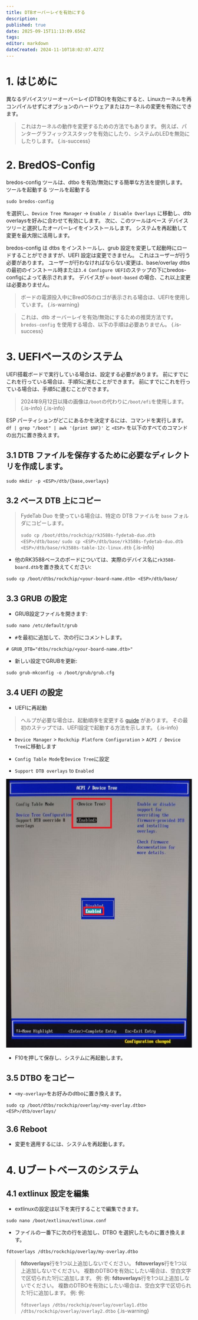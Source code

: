 ```yaml
---
title: DTBオーバーレイを有効にする
description:
published: true
date: 2025-09-15T11:13:09.656Z
tags:
editor: markdown
dateCreated: 2024-11-10T18:02:07.427Z
---
```


# 1. はじめに

異なるデバイスツリーオーバーレイ(DTBO)を有効にすると、Linuxカーネルを再コンパイルせずにオプションのハードウェアまたはカーネルの変更を有効にできます。

> これはカーネルの動作を変更するための方法でもあります。 例えば、パンターグラフィックススタックを有効にしたり、システムのLEDを無効にしたりします。
> {.is-success}

# 2. BredOS-Config

bredos-config ツールは、dtbo を有効/無効にする簡単な方法を提供します。 ツールを起動する ツールを起動する

```
sudo bredos-config
```

を選択し、`Device Tree Manager` -> `Enable / Disable Overlays` に移動し、dtb overlaysを好みに合わせて有効にします。 次に、このツールはベース デバイス ツリーと選択したオーバーレイをインストールします。 システムを再起動して変更を最大限に活用します。

bredos-config は dtbs をインストールし、grub 設定を変更して起動時にロードすることができますが、UEFI 設定は変更できません。 これはユーザーが行う必要があります。 ユーザーが行わなければならない変更は、base/overlay dtbsの最初のインストール時または`3.4 Configure UEFI`のステップの下にbredos-configによって表示されます。 デバイスが `u-boot-based` の場合、これ以上変更は必要ありません。

> ボードの電源投入中にBredOSのロゴが表示される場合は、UEFIを使用しています。
> {.is-warning}

> これは、dtb オーバーレイを有効/無効にするための推奨方法です。 `bredos-config` を使用する場合、以下の手順は必要ありません。
> {.is-success}

# 3. UEFIベースのシステム

UEFI搭載ボードで実行している場合は、設定する必要があります。
前にすでにこれを行っている場合は、手順5に進むことができます。
前にすでにこれを行っている場合は、手順5に進むことができます。

> 2024年9月12日以降の画像は`/boot`の代わりに`/boot/efi`を使用します。
> {.is-info}
> {.is-info}

ESP パーティションがどこにあるかを決定するには、コマンドを実行します。 `df | grep "/boot" | awk '{print $NF}'` と `<ESP>` を以下のすべてのコマンドの出力に置き換えます。

## 3.1 DTB ファイルを保存するために必要なディレクトリを作成します。

```
sudo mkdir -p <ESP>/dtb/{base,overlays}
```

## 3.2 ベース DTB 上にコピー

> FydeTab Duo を使っている場合は、特定の DTB ファイルを `base` フォルダにコピーします。
>
> `sudo cp /boot/dtbs/rockchip/rk3588s-fydetab-duo.dtb <ESP>/dtb/base/`
> `sudo cp <ESP>/dtb/base/rk3588s-fydetab-duo.dtb <ESP>/dtb/base/rk3588s-table-12c-linux.dtb`
> {.is-info}

- 他のRK3588ベースのボードについては、実際のデバイス名に`rk3588-board.dtb`を置き換えてください:

```
sudo cp /boot/dtbs/rockchip/<your-board-name.dtb> <ESP>/dtb/base/
```

## 3.3 GRUB の設定

- GRUB設定ファイルを開きます:

```
sudo nano /etc/default/grub
```

- `#`を最初に追加して、次の行にコメントします。

```
# GRUB_DTB="dtbs/rockchip/<your-board-name.dtb>"
```

- 新しい設定でGRUBを更新:

```
sudo grub-mkconfig -o /boot/grub/grub.cfg
```

## 3.4 UEFI の設定

- UEFIに再起動

> ヘルプが必要な場合は、起動順序を変更する [guide](/en/how-to/change-default-boot-order-rk3588) があります。 その最初のステップでは、UEFI設定で起動する方法を示します。
> {.is-info}

- `Device Manager` > `Rockchip Platform Configuration` > `ACPI / Device Tree`に移動します

- `Config Table Mode`を`Device Tree`に設定

- `Support DTB overlays` to `Enabled`

![](/panthor/enable_tree_dtb_in_uefi.jpg)

- F10を押して保存し、システムに再起動します。

## 3.5 DTBO をコピー

- `<my-overlay>`をお好みのdtboに置き換えます。

```
sudo cp /boot/dtbs/rockchip/overlay/<my-overlay.dtbo> <ESP>/dtb/overlays/
```

## 3.6 Reboot

- 変更を適用するには、システムを再起動します。

# 4. Uブートベースのシステム

## 4.1 extlinux 設定を編集

- extlinuxの設定は以下を実行することで編集できます。

```
sudo nano /boot/extlinux/extlinux.conf
```

- ファイルの一番下に次の行を追加し、DTBO を選択したものに置き換えます。

```
fdtoverlays /dtbs/rockchip/overlay/my-overlay.dtbo
```

> **fdtoverlays**行を1つ以上追加しないでください。
> **fdtoverlays**行を1つ以上追加しないでください。
> 複数のDTBOを有効にしたい場合は、空白文字で区切られた1行に追加します。
> 例:
> 例:
> **fdtoverlays**行を1つ以上追加しないでください。
> 複数のDTBOを有効にしたい場合は、空白文字で区切られた1行に追加します。
> 例:
> 例:
>
> `fdtoverlays /dtbs/rockchip/overlay/overlay1.dtbo /dtbs/rockchip/overlay/overlay2.dtbo`
> {.is-warning}
